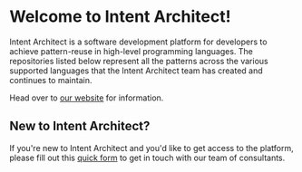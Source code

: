 # Welcome to Intent Architect!

Intent Architect is a software development platform for developers to achieve pattern-reuse in high-level programming languages. The repositories listed below represent all the patterns across the various supported languages that the Intent Architect team has created and continues to maintain.

Head over to [our website](https://intentarchitect.com) for information.

## New to Intent Architect?

If you're new to Intent Architect and you'd like to get access to the platform, please fill out this [quick form](https://intentarchitect.com/#/contact-us) to get in touch with our team of consultants.
